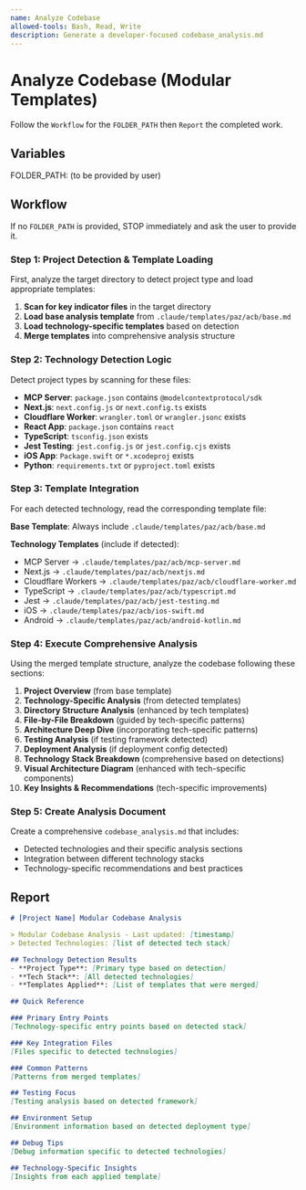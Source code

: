 ```yaml
---
name: Analyze Codebase
allowed-tools: Bash, Read, Write
description: Generate a developer-focused codebase_analysis.md
---
```


# Analyze Codebase (Modular Templates)

Follow the `Workflow` for the `FOLDER_PATH` then `Report` the completed work.

## Variables

FOLDER_PATH: (to be provided by user)

## Workflow

If no `FOLDER_PATH` is provided, STOP immediately and ask the user to provide it.

### Step 1: Project Detection & Template Loading

First, analyze the target directory to detect project type and load appropriate templates:

1. **Scan for key indicator files** in the target directory
2. **Load base analysis template** from `.claude/templates/paz/acb/base.md`
3. **Load technology-specific templates** based on detection
4. **Merge templates** into comprehensive analysis structure

### Step 2: Technology Detection Logic

Detect project types by scanning for these files:
- **MCP Server**: `package.json` contains `@modelcontextprotocol/sdk`
- **Next.js**: `next.config.js` or `next.config.ts` exists
- **Cloudflare Worker**: `wrangler.toml` or `wrangler.jsonc` exists
- **React App**: `package.json` contains `react`
- **TypeScript**: `tsconfig.json` exists
- **Jest Testing**: `jest.config.js` or `jest.config.cjs` exists
- **iOS App**: `Package.swift` or `*.xcodeproj` exists
- **Python**: `requirements.txt` or `pyproject.toml` exists

### Step 3: Template Integration

For each detected technology, read the corresponding template file:

**Base Template**: Always include `.claude/templates/paz/acb/base.md`

**Technology Templates** (include if detected):
- MCP Server → `.claude/templates/paz/acb/mcp-server.md`
- Next.js → `.claude/templates/paz/acb/nextjs.md`
- Cloudflare Workers → `.claude/templates/paz/acb/cloudflare-worker.md`
- TypeScript → `.claude/templates/paz/acb/typescript.md`
- Jest → `.claude/templates/paz/acb/jest-testing.md`
- iOS → `.claude/templates/paz/acb/ios-swift.md`
- Android → `.claude/templates/paz/acb/android-kotlin.md`


### Step 4: Execute Comprehensive Analysis

Using the merged template structure, analyze the codebase following these sections:

1. **Project Overview** (from base template)
2. **Technology-Specific Analysis** (from detected templates)
3. **Directory Structure Analysis** (enhanced by tech templates)
4. **File-by-File Breakdown** (guided by tech-specific patterns)
5. **Architecture Deep Dive** (incorporating tech-specific patterns)
6. **Testing Analysis** (if testing framework detected)
7. **Deployment Analysis** (if deployment config detected)
8. **Technology Stack Breakdown** (comprehensive based on detections)
9. **Visual Architecture Diagram** (enhanced with tech-specific components)
10. **Key Insights & Recommendations** (tech-specific improvements)

### Step 5: Create Analysis Document

Create a comprehensive `codebase_analysis.md` that includes:
- Detected technologies and their specific analysis sections
- Integration between different technology stacks
- Technology-specific recommendations and best practices

## Report

```markdown
# [Project Name] Modular Codebase Analysis

> Modular Codebase Analysis - Last updated: [timestamp]
> Detected Technologies: [list of detected tech stack]

## Technology Detection Results
- **Project Type**: [Primary type based on detection]
- **Tech Stack**: [All detected technologies]
- **Templates Applied**: [List of templates that were merged]

## Quick Reference

### Primary Entry Points
[Technology-specific entry points based on detected stack]

### Key Integration Files
[Files specific to detected technologies]

### Common Patterns
[Patterns from merged templates]

## Testing Focus
[Testing analysis based on detected framework]

## Environment Setup
[Environment information based on detected deployment type]

## Debug Tips
[Debug information specific to detected technologies]

## Technology-Specific Insights
[Insights from each applied template]
```


